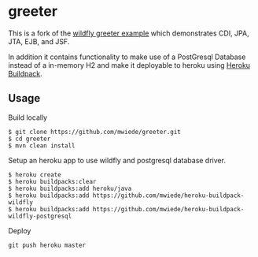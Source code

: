 # greeter

This is a fork of the [wildfly greeter example](https://github.com/wildfly/quickstart/tree/master/greeter) which demonstrates CDI, JPA, JTA, EJB, and JSF.

In addition it contains functionality to make use of a PostGresql Database instead of a in-memory H2 and make it deployable to heroku using [Heroku Buildpack](https://devcenter.heroku.com/articles/buildpacks).

## Usage

Build locally
```console
$ git clone https://github.com/mwiede/greeter.git
$ cd greeter
$ mvn clean install
```
Setup an heroku app to use wildfly and postgresql database driver.

```console
$ heroku create
$ heroku buildpacks:clear
$ heroku buildpacks:add heroku/java
$ heroku buildpacks:add https://github.com/mwiede/heroku-buildpack-wildfly
$ heroku buildpacks:add https://github.com/mwiede/heroku-buildpack-wildfly-postgresql
```

Deploy
```console
git push heroku master
```